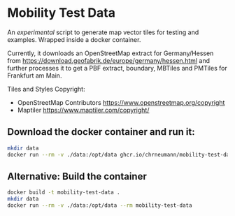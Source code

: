 # Mobility Test Data

An *experimental* script to generate map vector tiles for testing and examples.
Wrapped inside a docker container.

Currently, it downloads an OpenStreetMap extract for Germany/Hessen from
https://download.geofabrik.de/europe/germany/hessen.html and further processes
it to get a PBF extract, boundary, MBTiles and PMTiles for Frankfurt am Main.

Tiles and Styles Copyright:
- OpenStreetMap Contributors https://www.openstreetmap.org/copyright
- Maptiler https://www.maptiler.com/copyright/

## Download the docker container and run it:

```bash
mkdir data
docker run --rm -v ./data:/opt/data ghcr.io/chrneumann/mobility-test-data:0.1.1
```

## Alternative: Build the container

```bash
docker build -t mobility-test-data .
mkdir data
docker run --rm -v ./data:/opt/data --rm mobility-test-data
```
